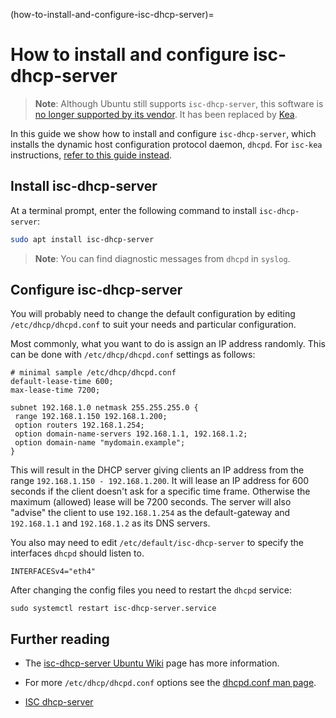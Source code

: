 (how-to-install-and-configure-isc-dhcp-server)=
# How to install and configure isc-dhcp-server

> **Note**:
> Although Ubuntu still supports `isc-dhcp-server`, this software is [no longer supported by its vendor](https://www.isc.org/blogs/isc-dhcp-eol/). It has been replaced by [Kea](https://www.isc.org/kea/).

In this guide we show how to install and configure `isc-dhcp-server`, which installs the dynamic host configuration protocol daemon, `dhcpd`. For `isc-kea` instructions, [refer to this guide instead](how-to-install-and-configure-isc-kea.md).

## Install isc-dhcp-server

At a terminal prompt, enter the following command to install `isc-dhcp-server`:

```bash
sudo apt install isc-dhcp-server
```

> **Note**:
> You can find diagnostic messages from `dhcpd` in `syslog`.

## Configure isc-dhcp-server

You will probably need to change the default configuration by editing `/etc/dhcp/dhcpd.conf` to suit your needs and particular configuration.

Most commonly, what you want to do is assign an IP address randomly. This can be done with `/etc/dhcp/dhcpd.conf` settings as follows:

```text
# minimal sample /etc/dhcp/dhcpd.conf
default-lease-time 600;
max-lease-time 7200;
    
subnet 192.168.1.0 netmask 255.255.255.0 {
 range 192.168.1.150 192.168.1.200;
 option routers 192.168.1.254;
 option domain-name-servers 192.168.1.1, 192.168.1.2;
 option domain-name "mydomain.example";
}
```

This will result in the DHCP server giving clients an IP address from the range `192.168.1.150 - 192.168.1.200`. It will lease an IP address for 600 seconds if the client doesn't ask for a specific time frame. Otherwise the maximum (allowed) lease will be 7200 seconds. The server will also "advise" the client to use `192.168.1.254` as the default-gateway and `192.168.1.1` and `192.168.1.2` as its DNS servers.

You also may need to edit `/etc/default/isc-dhcp-server` to specify the interfaces `dhcpd` should listen to.

```
INTERFACESv4="eth4"
```

After changing the config files you need to restart the `dhcpd` service:

```
sudo systemctl restart isc-dhcp-server.service
```

## Further reading

- The [isc-dhcp-server Ubuntu Wiki](https://help.ubuntu.com/community/isc-dhcp-server) page has more information.

- For more `/etc/dhcp/dhcpd.conf` options see the [dhcpd.conf man page](https://manpages.ubuntu.com/manpages/focal/en/man5/dhcpd.conf.5.html).

- [ISC dhcp-server](https://www.isc.org/software/dhcp)
